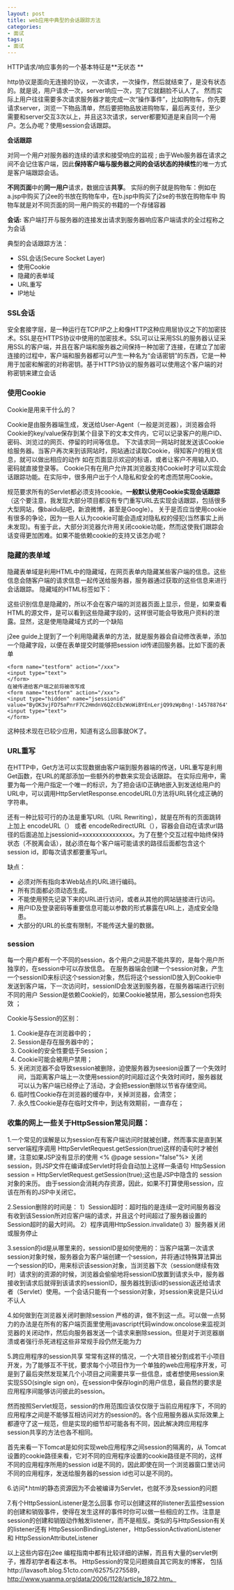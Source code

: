 ```yaml
---
layout: post
title: web应用中典型的会话跟踪方法
categories:
- 面试
tags:
- 面试
---
```



HTTP请求/响应事务的一个基本特征是**无状态 **

http协议是面向无连接的协议，一次请求，一次操作，然后就结束了，是没有状态的。就是说，用户请求一次，server响应一次，完了它就翻脸不认人了。
然而实际上用户往往需要多次请求服务器才能完成一次“操作事件”，比如购物车，你先要请求server，浏览一下物品清单，然后要把物品放进购物车，最后再支付，至少需要和server交互3次以上，并且这3次请求，server都要知道是来自同一个用户。怎么办呢？使用session会话跟踪。

**会话跟踪**


对同一个用户对服务器的连续的请求和接受响应的监视 ;
由于Web服务器在请求之间不会记住客户端，因此**保持客户端与服务器之间的会话状态的持续性**的唯一方式是客户端跟踪会话。  

**不同页面**中的**同一用户**请求，数据应该**共享**。 
实际的例子就是购物车：例如在a.jsp中购买了j2ee的书放在购物车中，在b.jsp中购买了j2se的书放在购物车中 
购物车就是对不同页面的同一用户购买的书籍的一个存储容器 


**会话:**
客户端打开与服务器的连接发出请求到服务器响应客户端请求的全过程称之为会话 

典型的会话跟踪方法：

- SSL会话(Secure Socket Layer)
- 使用Cookie  
- 隐藏的表单域 
- URL重写
- IP地址

### SSL会话

 安全套接字层，是一种运行在TCP/IP之上和像HTTP这种应用层协议之下的加密技术。SSL是在HTTPS协议中使用的加密技术。SSL可以让采用SSL的服务器认证采用SSL的客户端，并且在客户端和服务器之间保持一种加密了连接，在建立了加密连接的过程中，客户端和服务器都可以产生一种名为“会话密钥”的东西，它是一种用于加密和解密的对称密钥。基于HTTPS协议的服务器可以使用这个客户端的对称密钥来建立会话

### 使用Cookie 

Cookie是用来干什么的？

Cookie是由服务器端生成，发送给User-Agent（一般是浏览器），浏览器会将Cookie的key/value保存到某个目录下的文本文件内，它可以记录客户的用户ID、密码、浏览过的网页、停留的时间等信息。 下次请求同一网站时就发送该Cookie给服务器。当客户再次来到该网站时，网站通过读取Cookie，得知客户的相关信息，就可以做出相应的动作 
如在页面显示欢迎的标语，或者让客户不用输入ID、密码就直接登录等。 
Cookie只有在用户允许其浏览器支持Cookie时才可以实现会话跟踪功能。在实际中，很多用户出于个人隐私和安全的考虑而禁用Cookie。 

规范要求所有的Servlet都必须支持cookie。**一般默认使用Cookie实现会话跟踪**（这个要注意，我发现大部分项目都没有专门重写URL去实现会话跟踪，包括很多大型网站，像baidu贴吧，新浪微博，甚至是Google）。
关于是否应当使用cookie有很多的争论，因为一些人认为cookie可能会造成对隐私权的侵犯(当然事实上尚未发现)。有鉴于此，大部分浏览器允许用关闭cookie功能，然而这使我们跟踪会话变得更加困难。如果不能依赖cookie的支持又该怎办呢？


### 隐藏的表单域 

隐藏表单域是利用HTML中的隐藏域，在网页表单内隐藏某些客户端的信息。这些信息会随客户端的请求信息一起传送给服务器，服务器通过获取的这些信息来进行会话跟踪。 
隐藏域的HTML标签如下： 
<input type="hidden" name="隐藏域名称" value="默认值"> 

这些识别信息是隐藏的，所以不会在客户端的浏览器页面上显示，但是，如果查看HTML的源文件，是可以看到这些隐藏字段的，这样很可能会导致用户资料的泄露。显然，这是使用隐藏域方式的一个缺陷

j2ee guide上提到了一个利用隐藏表单的方法，就是服务器会自动修改表单，添加一个隐藏字段，以便在表单提交时能够把session id传递回服务器。比如下面的表单

    <form name="testform" action="/xxx">
    <input type="text">
    </form>
    在被传递给客户端之前将被改写成
    <form name="testform" action="/xxx">
    <input type="hidden" name="jsessionid" value="ByOK3vjFD75aPnrF7C2HmdnV6QZcEbzWoWiBYEnLerjQ99zWpBng!-145788764">
    <input type="text">
    </form>

这种技术现在已较少应用，知道有这么回事就OK了。


### URL重写 

在HTTP中，Get方法可以实现数据由客户端到服务器端的传送，URL重写是利用Get函数，在URL的尾部添加一些额外的参数来实现会话跟踪。 
在实际应用中，需要为每一个用户指定一个唯一的标识，为了把会话ID正确地嵌入到发送给用户的URL中，可以调用HttpServletResponse.encodeURL()方法将URL转化成正确的字符串。 

还有一种比较可行的办法是重写URL（URL Rewriting），就是在所有的页面跳转上加上 encodeURL（） 或者 encodeRedirectURL（），容器会自动在请求url路径的后面追加上jsessionid=xxxxxxxxxxxxxxx。为了在整个交互过程中始终保持状态（不脱离会话），就必须在每个客户端可能请求的路径后面都包含这个session id，即每次请求都要重写url。


缺点： 

- 必须对所有指向本Web站点的URL进行编码。 
- 所有页面都必须动态生成。 
- 不能使用预先记录下来的URL进行访问，或者从其他的网站链接进行访问。 
- 用户ID及登录密码等重要信息可能以参数的形式暴露在URL上，造成安全隐患。 
- 大部分的URL的长度有限制，不能传送大量的数据。 

### session

每一个用户都有一个不同的session，各个用户之间是不能共享的，是每个用户所独享的，在session中可以存放信息。 
在服务器端会创建一个session对象，产生一个sessionID来标识这个session对象，然后将这个sessionID放入到Cookie中发送到客户端，下一次访问时，sessionID会发送到服务器，在服务器端进行识别不同的用户 
Session是依赖Cookie的，如果Cookie被禁用，那么session也将失效 ；

Cookie与Session的区别：

1. Cookie是存在浏览器中的；
1.  Session是存在服务器中的；
1.  Cookie的安全性要低于Session；
1.  Cookie可能会被用户禁用；
1. 关闭浏览器不会导致session被删除，迫使服务器为seesion设置了一个失效时间，当距离客户端上一次使用session的时间超过这个失效时间时，服务器就可以认为客户端已经停止了活动，才会把session删除以节省存储空间。 
1.  临时性Cookie存在浏览器的缓存中，关掉浏览器，会清空；
1.  永久性Cookie是存在临时文件中，到达有效期前，一直存在；

### 收集的网上一些关于HttpSession常见问题：
1.一个常见的误解是以为session在有客户端访问时就被创建，然而事实是直到某server端程序调用 HttpServletRequest.getSession(true)这样的语句时才被创建，注意如果JSP没有显示的使用 <% @page session="false"%> 关闭session，则JSP文件在编译成Servlet时将会自动加上这样一条语句 HttpSession session = HttpServletRequest.getSession(true);这也是JSP中隐含的 session对象的来历。
由于session会消耗内存资源，因此，如果不打算使用session，应该在所有的JSP中关闭它。

2.Session删除的时间是：
1）Session超时：超时指的是连续一定时间服务器没有收到该Session所对应客户端的请求，并且这个时间超过了服务器设置的Session超时的最大时间。
2）程序调用HttpSession.invalidate()
3）服务器关闭或服务停止


3.session的id是从哪里来的，sessionID是如何使用的：当客户端第一次请求session对象时候，服务器会为客户端创建一个session，并将通过特殊算法算出一个session的ID，用来标识该session对象，当浏览器下次（session继续有效时）请求别的资源的时候，浏览器会偷偷地将sessionID放置到请求头中，服务器接收到请求后就得到该请求的sessionID，服务器找到该id的session返还给请求者（Servlet）使用。一个会话只能有一个session对象，对session来说是只认id不认人


4.如何做到在浏览器关闭时删除session
严格的讲，做不到这一点。可以做一点努力的办法是在所有的客户端页面里使用javascript代码window.oncolose来监视浏览器的关闭动作，然后向服务器发送一个请求来删除session。但是对于浏览器崩溃或者强行杀死进程这些非常规手段仍然无能为力


5.跨应用程序的session共享
常常有这样的情况，一个大项目被分割成若干小项目开发，为了能够互不干扰，要求每个小项目作为一个单独的web应用程序开发，可是到了最后突然发现某几个小项目之间需要共享一些信息，或者想使用session来实现SSO(single sign on)，在session中保存login的用户信息，最自然的要求是应用程序间能够访问彼此的session。

然而按照Servlet规范，session的作用范围应该仅仅限于当前应用程序下，不同的应用程序之间是不能够互相访问对方的session的。各个应用服务器从实际效果上都遵守了这一规范，但是实现的细节却可能各有不同，因此解决跨应用程序session共享的方法也各不相同。

首先来看一下Tomcat是如何实现web应用程序之间session的隔离的，从 Tomcat设置的cookie路径来看，它对不同的应用程序设置的cookie路径是不同的，这样不同的应用程序所用的session id是不同的，因此即使在同一个浏览器窗口里访问不同的应用程序，发送给服务器的session id也可以是不同的。


6.访问*.html的静态资源因为不会被编译为Servlet，也就不涉及session的问题


7.有个HttpSessionListener是怎么回事
你可以创建这样的listener去监控session的创建和销毁事件，使得在发生这样的事件时你可以做一些相应的工作。注意是session的创建和销毁动作触发listener，而不是相反。类似的与HttpSession有关的listener还有 HttpSessionBindingListener，HttpSessionActivationListener和 HttpSessionAttributeListener


以上这些内容在j2ee 编程指南中都有比较详细的讲解，而且有大量的servlet例子，推荐初学者看这本书。
HttpSession的常见问题摘自其它网友的博客，
包括http://lavasoft.blog.51cto.com/62575/275589，http://www.yuanma.org/data/2006/1128/article_1872.htm。
